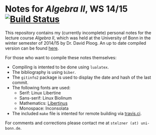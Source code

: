 Notes for _Algebra II_, WS 14/15
[![Build Status](https://travis-ci.org/cionx/algebra-2-notes-ws-14-15.svg?branch=master)][1]
=================

This repository contains my (currently incomplete) personal notes for the lecture course _Algebra II_, which was held at the University of Bonn in the winter semester of 2014/15 by Dr. David Ploog.
An up to date compiled version can be found [here][2].

For those who want to compile these notes themselves:

- Compiling is intented to be done using `lualatex`.
- The bibliography is using `biber`.
- The `gitinfo2` package is used to display the date and hash of the last commit.
- The following fonts are used:
  - Serif: Linux Libertine
  - Sans-serif: Linux Biolinum
  - Mathematics: [Libertinus][3]
  - Monospace: Inconsolata
- The included `make` file is intented for remote building via [travis.ci][4].

For comments and corrections please contact me at `stelzner (at) uni-bonn.de`.





[1]: https://travis-ci.org/cionx/algebra-2-notes-ws-14-15/builds
[2]: https://github.com/cionx/algebra-2-notes-ws-14-15/raw/gh-pages/notes.pdf
[3]: https://github.com/libertinus-fonts/libertinus
[4]: https://travis-ci.org/
